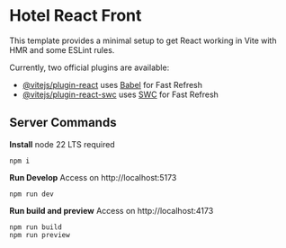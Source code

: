 # Hotel React Front

This template provides a minimal setup to get React working in Vite with HMR and some ESLint rules.

Currently, two official plugins are available:

- [@vitejs/plugin-react](https://github.com/vitejs/vite-plugin-react/blob/main/packages/plugin-react/README.md) uses [Babel](https://babeljs.io/) for Fast Refresh
- [@vitejs/plugin-react-swc](https://github.com/vitejs/vite-plugin-react-swc) uses [SWC](https://swc.rs/) for Fast Refresh

## Server Commands

**Install**
node 22 LTS required

```
npm i
```

**Run Develop**
Access on http://localhost:5173

```
npm run dev
```

**Run build and preview**
Access on http://localhost:4173

```
npm run build
npm run preview
```
